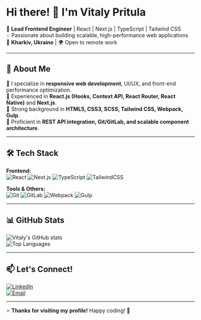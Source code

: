 # Hi there! 👋 I'm Vitaly Pritula

🚀 **Lead Frontend Engineer** | React | Next.js | TypeScript | Tailwind CSS  
💡 Passionate about building scalable, high-performance web applications  
📍 **Kharkiv, Ukraine** | 🌍 Open to remote work  

---

## 🚀 About Me
🔹 I specialize in **responsive web development**, UI/UX, and front-end performance optimization.  
🔹 Experienced in **React.js (Hooks, Context API, React Router, React Native)** and **Next.js**.  
🔹 Strong background in **HTML5, CSS3, SCSS, Tailwind CSS, Webpack, Gulp**.  
🔹 Proficient in **REST API integration, Git/GitLab, and scalable component architecture**.  

---

## 🛠 Tech Stack

**Frontend:**  
![React](https://img.shields.io/badge/React-20232A?style=for-the-badge&logo=react&logoColor=61DAFB) ![Next.js](https://img.shields.io/badge/Next.js-000000?style=for-the-badge&logo=nextdotjs&logoColor=white) ![TypeScript](https://img.shields.io/badge/TypeScript-3178C6?style=for-the-badge&logo=typescript&logoColor=white) ![TailwindCSS](https://img.shields.io/badge/Tailwind_CSS-38B2AC?style=for-the-badge&logo=tailwind-css&logoColor=white)  

**Tools & Others:**  
![Git](https://img.shields.io/badge/Git-F05032?style=for-the-badge&logo=git&logoColor=white) ![GitLab](https://img.shields.io/badge/GitLab-FC6D26?style=for-the-badge&logo=gitlab&logoColor=white) ![Webpack](https://img.shields.io/badge/Webpack-8DD6F9?style=for-the-badge&logo=webpack&logoColor=black) ![Gulp](https://img.shields.io/badge/Gulp-CF4647?style=for-the-badge&logo=gulp&logoColor=white)  

---

## 📊 GitHub Stats

![Vitaly's GitHub stats](https://github-readme-stats.vercel.app/api?username=VitalyPritula&show_icons=true&theme=dark)  
![Top Languages](https://github-readme-stats.vercel.app/api/top-langs/?username=VitalyPritula&layout=compact&theme=dark)  

---

## 📫 Let's Connect!
[![LinkedIn](https://img.shields.io/badge/LinkedIn-0077B5?style=for-the-badge&logo=linkedin&logoColor=white)](https://www.linkedin.com/in/YOUR-LINKEDIN)  
[![Email](https://img.shields.io/badge/Email-D14836?style=for-the-badge&logo=gmail&logoColor=white)](mailto:YOUR-EMAIL)  

---

⭐ **Thanks for visiting my profile!** Happy coding! 🚀
